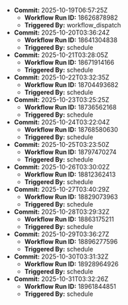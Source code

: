 - **Commit:** 2025-10-19T06:57:25Z
  - **Workflow Run ID:** 18626878982
  - **Triggered By:** workflow_dispatch
- **Commit:** 2025-10-20T03:36:24Z
  - **Workflow Run ID:** 18641304838
  - **Triggered By:** schedule
- **Commit:** 2025-10-21T03:28:05Z
  - **Workflow Run ID:** 18671914166
  - **Triggered By:** schedule
- **Commit:** 2025-10-22T03:32:35Z
  - **Workflow Run ID:** 18704493682
  - **Triggered By:** schedule
- **Commit:** 2025-10-23T03:25:25Z
  - **Workflow Run ID:** 18736562168
  - **Triggered By:** schedule
- **Commit:** 2025-10-24T03:22:04Z
  - **Workflow Run ID:** 18768580630
  - **Triggered By:** schedule
- **Commit:** 2025-10-25T03:23:50Z
  - **Workflow Run ID:** 18797470274
  - **Triggered By:** schedule
- **Commit:** 2025-10-26T03:30:02Z
  - **Workflow Run ID:** 18812362413
  - **Triggered By:** schedule
- **Commit:** 2025-10-27T03:40:29Z
  - **Workflow Run ID:** 18829073963
  - **Triggered By:** schedule
- **Commit:** 2025-10-28T03:29:32Z
  - **Workflow Run ID:** 18863175211
  - **Triggered By:** schedule
- **Commit:** 2025-10-29T03:36:27Z
  - **Workflow Run ID:** 18896277596
  - **Triggered By:** schedule
- **Commit:** 2025-10-30T03:31:32Z
  - **Workflow Run ID:** 18928964926
  - **Triggered By:** schedule
- **Commit:** 2025-10-31T03:32:26Z
  - **Workflow Run ID:** 18961844851
  - **Triggered By:** schedule
